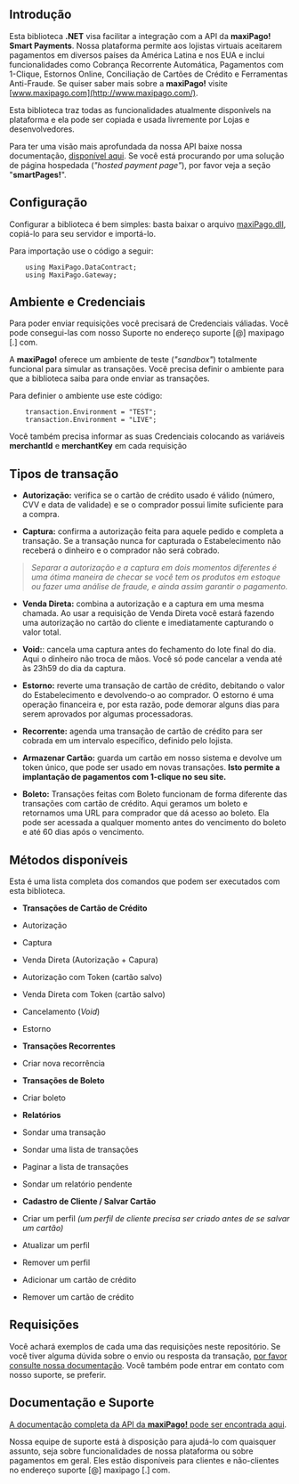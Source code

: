 ## Introdução ##

Esta biblioteca **.NET** visa facilitar a integração com a API da **maxiPago! Smart Payments**. Nossa plataforma permite aos lojistas virtuais aceitarem pagamentos em diversos países da América Latina e nos EUA e inclui funcionalidades como Cobrança Recorrente Automática, Pagamentos com 1-Clique, Estornos Online, Conciliação de Cartões de Crédito e Ferramentas Anti-Fraude. Se quiser saber mais sobre a **maxiPago!** visite [www.maxipago.com](http://www.maxipago.com/).

Esta biblioteca traz todas as funcionalidades atualmente disponívels na plataforma e ela pode ser copiada e usada livremente por Lojas e desenvolvedores.

Para ter uma visão mais aprofundada da nossa API baixe nossa documentação, [disponível aqui](http://www.maxipago.com/docs/maxiPago_API_Ultima.pdf). Se você está procurando por uma solução de página hospedada (*"hosted payment page"*), por favor veja a seção "**smartPages!**".


## Configuração ##

Configurar a biblioteca é bem simples: basta baixar o arquivo [maxiPago.dll](http://www.maxipago.com/docs/maxiPago.dll.zip), copiá-lo para seu servidor e importá-lo.

Para importação use o código a seguir:

		using MaxiPago.DataContract;
		using MaxiPago.Gateway;


## Ambiente e Credenciais ##

Para poder enviar requisições você precisará de Credenciais váliadas. Você pode consegui-las com nosso Suporte no endereço suporte [@] maxipago [.] com.

A **maxiPago!** oferece um ambiente de teste (*"sandbox"*) totalmente funcional para simular as transações. Você precisa definir o ambiente para que a biblioteca saiba para onde enviar as transações.

Para definier o ambiente use este código:

		transaction.Environment = "TEST";
		transaction.Environment = "LIVE";

Você também precisa informar as suas Credenciais colocando as variáveis **merchantId** e **merchantKey** em cada requisição


## Tipos de transação ##

* **Autorização:** verifica se o cartão de crédito usado é válido (número, CVV e data de validade) e se o comprador possui limite suficiente para a compra.

* **Captura:** confirma a autorização feita para aquele pedido e completa a transação. Se a transação nunca for capturada o Estabelecimento não receberá o dinheiro e o comprador não será cobrado.

>*Separar a autorização e a captura em dois momentos diferentes é uma ótima maneira de checar se você tem os produtos em estoque ou fazer uma análise de fraude, e ainda assim garantir o pagamento.*

* **Venda Direta:** combina a autorização e a captura em uma mesma chamada. Ao usar a requisição de Venda Direta você estará fazendo uma autorização no cartão do cliente e imediatamente capturando o valor total.

* **Void:**: cancela uma captura antes do fechamento do lote final do dia. Aqui o dinheiro não troca de mãos. Você só pode cancelar a venda até às 23h59 do dia da captura.

* **Estorno:** reverte uma transação de cartão de crédito, debitando o valor do Estabelecimento e devolvendo-o ao comprador. O estorno é uma operação financeira e, por esta razão, pode demorar alguns dias para serem aprovados por algumas processadoras.

* **Recorrente:** agenda uma transação de cartão de crédito para ser cobrada em um intervalo específico, definido pelo lojista.

* **Armazenar Cartão:** guarda um cartão em nosso sistema e devolve um token único, que pode ser usado em novas transações. **Isto permite a implantação de pagamentos com 1-clique no seu site.**

* **Boleto:** Transações feitas com Boleto funcionam de forma diferente das transações com cartão de crédito. Aqui geramos um boleto e retornamos uma URL para comprador que dá acesso ao boleto. Ela pode ser acessada a qualquer momento antes do vencimento do boleto e até 60 dias após o vencimento.


## Métodos disponíveis ##

Esta é uma lista completa dos comandos que podem ser executados com esta biblioteca.

* **Transações de Cartão de Crédito**
 * Autorização 
 * Captura 
 * Venda Direta (Autorização + Capura) 
 * Autorização com Token (cartão salvo)
 * Venda Direta com Token (cartão salvo) 
 * Cancelamento (*Void*)
 * Estorno 
 
* **Transações Recorrentes**
 * Criar nova recorrência
 
* **Transações de Boleto**
 * Criar boleto
 
* **Relatórios**
 * Sondar uma transação
 * Sondar uma lista de transações
 * Paginar a lista de transações 
 * Sondar um relatório pendente
 
* **Cadastro de Cliente / Salvar Cartão**
 * Criar um perfil  *(um perfil de cliente precisa ser criado antes de se salvar um cartão)*
 * Atualizar um perfil 
 * Remover um perfil 
 * Adicionar um cartão de crédito
 * Remover um cartão de crédito


## Requisições ##

Você achará exemplos de cada uma das requisições neste repositório. Se você tiver alguma dúvida sobre o envio ou resposta da transação, [por favor consulte nossa documentação](http://www.maxipago.com/docs/maxiPago_API_Ultima.pdf). Você também pode entrar em contato com nosso suporte, se preferir.


## Documentação e Suporte ##

[A documentação completa da API da **maxiPago!** pode ser encontrada aqui](http://www.maxipago.com/docs/maxiPago_API_Ultima.pdf).

Nossa equipe de suporte está à disposição para ajudá-lo com quaisquer assunto, seja sobre funcionalidades de nossa plataforma ou sobre pagamentos em geral. Eles estão disponíveis para clientes e não-clientes no endereço suporte [@] maxipago [.] com.